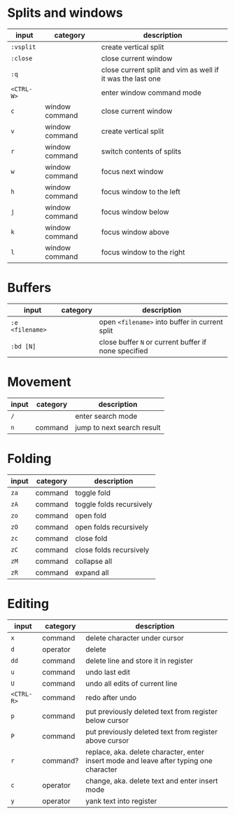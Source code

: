 # Splits and windows
| input | category | description |
| ----- | -------- | ----------- |
| `:vsplit` | | create vertical split |
| `:close` | |close current window |
| `:q` | | close current split and vim as well if it was the last one |
| `<CTRL-W>` | | enter window command mode |
| `c` | window command | close current window |
| `v` | window command | create vertical split |
| `r` | window command | switch contents of splits |
| `w` | window command | focus next window |
| `h` | window command | focus window to the left |
| `j` | window command | focus window below |
| `k` | window command | focus window above |
| `l` | window command | focus window to the right |

# Buffers
| input | category | description |
| ----- | -------- | ----------- |
| `:e <filename>` | | open `<filename>` into buffer in current split |
| `:bd [N]` | | close buffer `N` or current buffer if none specified |

# Movement
| input | category | description |
| ----- | -------- | ----------- |
| `/`   | | enter search mode |
| `n`   | command | jump to next search result |

# Folding
| input | category | description |
| ----- | -------- | ----------- |
| `za`  | command  | toggle fold |
| `zA`  | command  | toggle folds recursively |
| `zo`  | command  | open fold |
| `zO`  | command  | open folds recursively |
| `zc`  | command  | close fold |
| `zC`  | command  | close folds recursively |
| `zM`  | command  | collapse all |
| `zR`  | command  | expand all |

# Editing
| input | category | description |
| ----- | -------- | ----------- |
| `x` | command | delete character under cursor |
| `d` | operator | delete |
| `dd` | command | delete line and store it in register |
| `u` | command | undo last edit |
| `U` | command | undo all edits of current line |
| `<CTRL-R>` | command | redo after undo |
| `p` | command | put previously deleted text from register below cursor |
| `P` | command | put previously deleted text from register above cursor |
| `r` | command? | replace, aka. delete character, enter insert mode and leave after typing one character |
| `c` | operator | change, aka. delete text and enter insert mode |
| `y` | operator | yank text into register |

